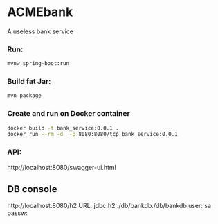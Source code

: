 # ACMEbank
A useless bank service
### Run:
```sh
mvnw spring-boot:run
```

### Build fat Jar:
```sh
mvn package
```

### Create and run on Docker container
```sh
docker build -t bank_service:0.0.1 .
docker run --rm -d  -p 8080:8080/tcp bank_service:0.0.1
```

### API:
http://localhost:8080/swagger-ui.html

## DB console
http://localhost:8080/h2
URL: jdbc:h2:./db/bankdb./db/bankdb
user: sa
passw: 
